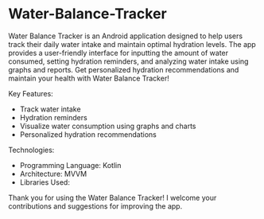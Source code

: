 # Water-Balance-Tracker

Water Balance Tracker is an Android application designed to help users track their daily water intake and maintain optimal hydration levels. The app provides a user-friendly interface for inputting the amount of water consumed, setting hydration reminders, and analyzing water intake using graphs and reports. Get personalized hydration recommendations and maintain your health with Water Balance Tracker!

Key Features:
- Track water intake
- Hydration reminders
- Visualize water consumption using graphs and charts
- Personalized hydration recommendations

Technologies:
- Programming Language: Kotlin
- Architecture: MVVM
- Libraries Used:

Thank you for using the Water Balance Tracker! I welcome your contributions and suggestions for improving the app.

